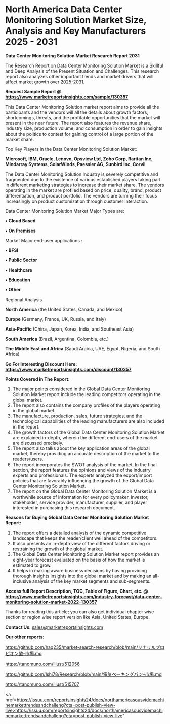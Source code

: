 # North America Data Center Monitoring Solution Market Size, Analysis and Key Manufacturers 2025 - 2031

<strong>Data Center Monitoring Solution Market Research Report 2031</strong>

The Research Report on Data Center Monitoring Solution Market is a Skillful and Deep Analysis of the Present Situation and Challenges. This research report also analyzes other important trends and market drivers that will affect market growth over 2025-2031.

<strong>Request Sample Report @ <a href=https://www.marketreportsinsights.com/sample/130357>https://www.marketreportsinsights.com/sample/130357</a></strong>

This Data Center Monitoring Solution market report aims to provide all the participants and the vendors will all the details about growth factors, shortcomings, threats, and the profitable opportunities that the market will present in the near future. The report also features the revenue share, industry size, production volume, and consumption in order to gain insights about the politics to contest for gaining control of a large portion of the market share.

Top Key Players in the Data Center Monitoring Solution Market:

<strong>Microsoft, IBM, Oracle, Lenovo, Opsview Ltd, Zoho Corp, Raritan Inc, Mindarray Systems, SolarWinds, Paessler AG, Sunbird Inc, Corvil</strong>

The Data Center Monitoring Solution Industry is severely competitive and fragmented due to the existence of various established players taking part in different marketing strategies to increase their market share. The vendors operating in the market are profiled based on price, quality, brand, product differentiation, and product portfolio. The vendors are turning their focus increasingly on product customization through customer interaction.

Data Center Monitoring Solution Market Major Types are:

<strong>• Cloud Based

• On Premises</strong>

Market Major end-user applications :

<strong>• BFSI

• Public Sector

• Healthcare

• Education

• Other</strong>

Regional Analysis

</u><strong><b>North America</b></strong> (the United States, Canada, and Mexico)

<strong><b>Europe </b></strong>(Germany, France, UK, Russia, and Italy)

<strong><b>Asia-Pacific</b></strong> (China, Japan, Korea, India, and Southeast Asia)

<strong><b>South America</b></strong> (Brazil, Argentina, Colombia, etc.)

<strong><b>The Middle East and Africa</b></strong> (Saudi Arabia, UAE, Egypt, Nigeria, and South Africa)

<strong>Go For Interesting Discount Here: <a href=https://www.marketreportsinsights.com/discount/130357>https://www.marketreportsinsights.com/discount/130357</a></strong>

<strong>Points Covered in The Report:</strong>
<ol>
  <li>The major points considered in the Global Data Center Monitoring Solution Market report include the leading competitors operating in the global market.</li>
  <li>The report also contains the company profiles of the players operating in the global market.</li>
  <li>The manufacture, production, sales, future strategies, and the technological capabilities of the leading manufacturers are also included in the report.</li>
  <li>The growth factors of the Global Data Center Monitoring Solution Market are explained in-depth, wherein the different end-users of the market are discussed precisely.</li>
  <li>The report also talks about the key application areas of the global market, thereby providing an accurate description of the market to the readers/users.</li>
  <li>The report incorporates the SWOT analysis of the market. In the final section, the report features the opinions and views of the industry experts and professionals. The experts analyzed the export/import policies that are favorably influencing the growth of the Global Data Center Monitoring Solution Market.</li>
  <li>The report on the Global Data Center Monitoring Solution Market is a worthwhile source of information for every policymaker, investor, stakeholder, service provider, manufacturer, supplier, and player interested in purchasing this research document.</li>
</ol>
<strong>Reasons for Buying Global Data Center Monitoring Solution Market Report:</strong>

<ol>
  <li>The report offers a detailed analysis of the dynamic competitive landscape that keeps the reader/client well ahead of the competitors.</li>
  <li>It also presents an in-depth view of the different factors driving or restraining the growth of the global market.</li>
  <li>The Global Data Center Monitoring Solution Market report provides an eight-year forecast evaluated on the basis of how the market is estimated to grow.</li>
  <li>It helps in making aware business decisions by having providing thorough insights insights into the global market and by making an all-inclusive analysis of the key market segments and sub-segments.</li>
</ol>
<strong>Access full Report Description, TOC, Table of Figure, Chart, etc. @ <a href=https://www.marketreportsinsights.com/industry-forecast/data-center-monitoring-solution-market-2022-130357>https://www.marketreportsinsights.com/industry-forecast/data-center-monitoring-solution-market-2022-130357</a></strong>


Thanks for reading this article; you can also get individual chapter wise section or region wise report version like Asia, United States, Europe.

<strong>Contact Us:</strong>
sales@marketreportsinsights.com

<strong>Our other reports:</strong>

<a href=https://github.com/haq235/market-search-research/blob/main/リナリルプロピオン酸-市場.md>https://github.com/haq235/market-search-research/blob/main/リナリルプロピオン酸-市場.md</a>

<a href=https://tanomuno.com/illust/512056>https://tanomuno.com/illust/512056</a>

<a href=https://github.com/Ishi78/Research/blob/main/電気ベーキングパン-市場.md>https://github.com/Ishi78/Research/blob/main/電気ベーキングパン-市場.md</a>

<a href=https://tanomuno.com/illust/515707>https://tanomuno.com/illust/515707</a>

<a href=https://issuu.com/reportsinsights24/docs/northamericasousvidemachinemarkettrendsandchalleng?cta=post-publish-view-live>https://issuu.com/reportsinsights24/docs/northamericasousvidemachinemarkettrendsandchalleng?cta=post-publish-view-live</a>"

